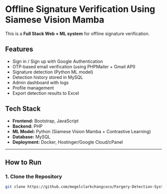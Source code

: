 # Offline Signature Verification Using Siamese Vision Mamba

This is a **Full Stack Web + ML system** for offline signature verification.

## Features
- Sign in / Sign up with Google Authentication
- OTP-based email verification (using PHPMailer + Gmail API)
- Signature detection (Python ML model)
- Detection history stored in MySQL
- Admin dashboard with logs
- Profile management
- Export detection results to Excel

## Tech Stack
- **Frontend:** Bootstrap, JavaScript
- **Backend:** PHP
- **ML Model:** Python (Siamese Vision Mamba + Contrastive Learning)
- **Database:** MySQL
- **Deployment:** Docker, Hostinger/Google Cloud/cPanel

---

##  How to Run

### 1. Clone the Repository
```bash
git clone https://github.com/megelclarkchangcoco/Forgery-Detection-System.git
```
